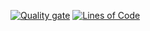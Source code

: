 [![Quality gate](https://sonarcloud.io/api/project_badges/quality_gate?project=ericrocha97_philanthropicmanager-mobile)](https://sonarcloud.io/summary/new_code?id=ericrocha97_philanthropicmanager-mobile)
[![Lines of Code](https://sonarcloud.io/api/project_badges/measure?project=ericrocha97_philanthropicmanager-mobile&metric=ncloc)](https://sonarcloud.io/summary/new_code?id=ericrocha97_philanthropicmanager-mobile)
